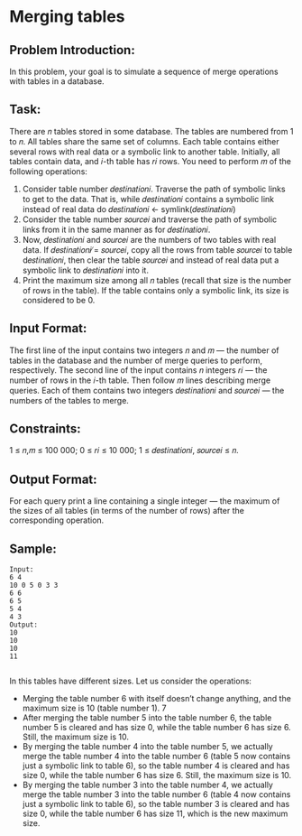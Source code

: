 # Merging tables

## Problem Introduction:

In this problem, your goal is to simulate a sequence of merge operations with tables in a database.

## Task:

There are 𝑛 tables stored in some database. The tables are numbered from 1 to 𝑛. All tables share
the same set of columns. Each table contains either several rows with real data or a symbolic link to
another table. Initially, all tables contain data, and 𝑖-th table has 𝑟𝑖 rows. You need to perform 𝑚 of the following operations:

1. Consider table number 𝑑𝑒𝑠𝑡𝑖𝑛𝑎𝑡𝑖𝑜𝑛𝑖. Traverse the path of symbolic links to get to the data. That is,
   while 𝑑𝑒𝑠𝑡𝑖𝑛𝑎𝑡𝑖𝑜𝑛𝑖 contains a symbolic link instead of real data do
   𝑑𝑒𝑠𝑡𝑖𝑛𝑎𝑡𝑖𝑜𝑛𝑖 ← symlink(𝑑𝑒𝑠𝑡𝑖𝑛𝑎𝑡𝑖𝑜𝑛𝑖)
2. Consider the table number 𝑠𝑜𝑢𝑟𝑐𝑒𝑖 and traverse the path of symbolic links from it in the same manner as for 𝑑𝑒𝑠𝑡𝑖𝑛𝑎𝑡𝑖𝑜𝑛𝑖.
3. Now, 𝑑𝑒𝑠𝑡𝑖𝑛𝑎𝑡𝑖𝑜𝑛𝑖 and 𝑠𝑜𝑢𝑟𝑐𝑒𝑖 are the numbers of two tables with real data. If 𝑑𝑒𝑠𝑡𝑖𝑛𝑎𝑡𝑖𝑜𝑛𝑖 ̸= 𝑠𝑜𝑢𝑟𝑐𝑒𝑖, copy all the rows from table 𝑠𝑜𝑢𝑟𝑐𝑒𝑖 to table d𝑒𝑠𝑡𝑖𝑛𝑎𝑡𝑖𝑜𝑛𝑖, then clear the table 𝑠𝑜𝑢𝑟𝑐𝑒𝑖 and instead of real data put a symbolic link to 𝑑𝑒𝑠𝑡𝑖𝑛𝑎𝑡𝑖𝑜𝑛𝑖 into it.
4. Print the maximum size among all 𝑛 tables (recall that size is the number of rows in the table).
   If the table contains only a symbolic link, its size is considered to be 0.

## Input Format:

The first line of the input contains two integers 𝑛 and 𝑚 — the number of tables in the
database and the number of merge queries to perform, respectively.
The second line of the input contains 𝑛 integers 𝑟𝑖 — the number of rows in the 𝑖-th table.
Then follow 𝑚 lines describing merge queries. Each of them contains two integers 𝑑𝑒𝑠𝑡𝑖𝑛𝑎𝑡𝑖𝑜𝑛𝑖 and 𝑠𝑜𝑢𝑟𝑐𝑒𝑖 — the numbers of the tables to merge.

## Constraints:

1 ≤ 𝑛,𝑚 ≤ 100 000; 0 ≤ 𝑟𝑖 ≤ 10 000; 1 ≤ 𝑑𝑒𝑠𝑡𝑖𝑛𝑎𝑡𝑖𝑜𝑛𝑖, 𝑠𝑜𝑢𝑟𝑐𝑒𝑖 ≤ 𝑛.

## Output Format:

For each query print a line containing a single integer — the maximum of the sizes of all
tables (in terms of the number of rows) after the corresponding operation.

## Sample:

```
Input:
6 4
10 0 5 0 3 3
6 6
6 5
5 4
4 3
Output:
10
10
10
11


```

In this tables have different sizes. Let us consider the operations:

- Merging the table number 6 with itself doesn’t change anything, and the maximum size is 10
  (table number 1).
  7
- After merging the table number 5 into the table number 6, the table number 5 is cleared and has
  size 0, while the table number 6 has size 6. Still, the maximum size is 10.
- By merging the table number 4 into the table number 5, we actually merge the table number 4
  into the table number 6 (table 5 now contains just a symbolic link to table 6), so the table number
  4 is cleared and has size 0, while the table number 6 has size 6. Still, the maximum size is 10.
- By merging the table number 3 into the table number 4, we actually merge the table number 3
  into the table number 6 (table 4 now contains just a symbolic link to table 6), so the table number
  3 is cleared and has size 0, while the table number 6 has size 11, which is the new maximum size.
